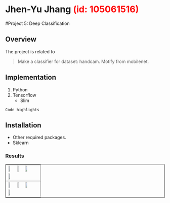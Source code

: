 # Jhen-Yu Jhang <span style="color:red">(id: 105061516)</span>

#Project 5: Deep Classification

## Overview
The project is related to 
> Make a classifier for dataset: handcam.
> Motify from mobilenet.


## Implementation
1. Python
2. Tensorflow
	* Slim

```
Code highlights
```

## Installation
* Other required packages.
* Sklearn

### Results

<table border=1>
<tr>
<td>
<img src="placeholder.jpg" width="24%"/>
<img src="placeholder.jpg"  width="24%"/>
<img src="placeholder.jpg" width="24%"/>
<img src="placeholder.jpg" width="24%"/>
</td>
</tr>

<tr>
<td>
<img src="placeholder.jpg" width="24%"/>
<img src="placeholder.jpg"  width="24%"/>
<img src="placeholder.jpg" width="24%"/>
<img src="placeholder.jpg" width="24%"/>
</td>
</tr>

</table>



